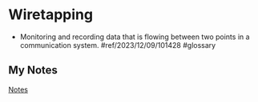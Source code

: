 # Wiretapping
- Monitoring and recording data that is flowing between two points in a communication system. #ref/2023/12/09/101428 #glossary
## My Notes
[Notes](mynotes/wiretapping-notes.md)
